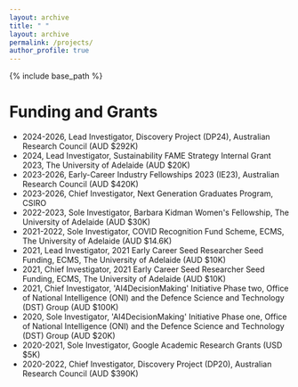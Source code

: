 ```yaml
---
layout: archive
title: " "
layout: archive
permalink: /projects/
author_profile: true
---
```


{% include base_path %}

# Funding and Grants

* 2024-2026, Lead Investigator, Discovery Project (DP24),  Australian Research Council (AUD $292K)
* 2024, Lead Investigator, Sustainability FAME Strategy Internal Grant 2023, The University of Adelaide (AUD $20K)
* 2023-2026, Early-Career Industry Fellowships 2023 (IE23), Australian Research Council (AUD $420K)
* 2023-2026, Chief Investigator, Next Generation Graduates Program, CSIRO
* 2022-2023, Sole Investigator, Barbara Kidman Women's Fellowship, The University of Adelaide (AUD $30K)
* 2021-2022, Sole Investigator, COVID Recognition Fund Scheme, ECMS, The University of Adelaide (AUD $14.6K)
* 2021, Lead Investigator, 2021 Early Career Seed Researcher Seed Funding, ECMS, The University of Adelaide (AUD $10K)
* 2021, Chief Investigator, 2021 Early Career Seed Researcher Seed Funding, ECMS, The University of Adelaide (AUD $10K)
* 2021, Chief Investigator, 'AI4DecisionMaking' Initiative Phase two, Office of National Intelligence (ONI) and the Defence Science and Technology (DST) Group (AUD $100K) <!--With A/Prof. Markus Wagner, Dr. Chetan Arora, Dr. Menasha Thilakaratne, Dr Thushari Atapattu and Dr. Christoph Treude,--> 
* 2020, Sole Investigator, 'AI4DecisionMaking' Initiative Phase one, Office of National Intelligence (ONI) and the Defence Science and Technology (DST) Group (AUD $20K)
* 2020-2021, Sole Investigator, Google Academic Research Grants (USD $5K)
* 2020-2022, Chief Investigator, Discovery Project (DP20), Australian Research Council (AUD $390K) <!--With Prof. Michael Sheng (Lead CI), Prof Jian Yang and Prof. Schahram Dustdar.--> 
